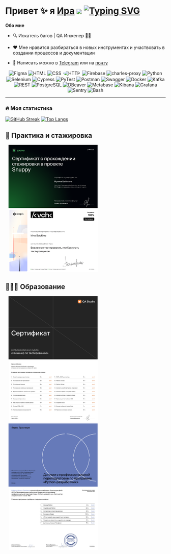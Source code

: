 Привет ✨ я [Ира](https://irreny.github.io) ![](https://irreny.github.io) [![Typing SVG](https://readme-typing-svg.herokuapp.com?color=%2336BCF7&lines=QA+Engineer+|+Python)](https://git.io/typing-svg)
======================



**Обо мне**

- 🔍 Искатель багов | QA Инженер 👨‍💻

- ❤️ Мне нравится разбираться в новых инструментах и участвовать в создании процессов и документации

- 💬 Написать можно в [Telegram](https://t.me/birreny) или на [почту](mailto:birreny@yandex.ru)


<div align="center">
  <img src="https://cdn.jsdelivr.net/gh/devicons/devicon/icons/figma/figma-original.svg" alt="Figma" title="Figma" width="40"/>
  <img src="https://cdn.jsdelivr.net/gh/devicons/devicon/icons/html5/html5-original.svg" alt="HTML" title="HTML" width="40"/>
  <img src="https://cdn.jsdelivr.net/gh/devicons/devicon/icons/css3/css3-original.svg" alt="CSS" title="CSS" width="40"/>
  <img src="https://user-images.githubusercontent.com/25181517/192107854-765620d7-f909-4953-a6da-36e1ef69eea6.png" title="HTTP" alt="HTTP" width="40" height="40" style="background:white;border-radius:50%;padding:2px;"/>
  <img src="https://cdn.jsdelivr.net/gh/devicons/devicon/icons/firebase/firebase-plain.svg" alt="Firebase" title="Firebase" width="40"/>
  <img src="https://cdn.icon-icons.com/icons2/3053/PNG/512/charles_proxy_macos_bigsur_icon_190302.png" title="charles-proxy" alt="charles-proxy" width="40" height="40"/>
  <img src="https://cdn.jsdelivr.net/gh/devicons/devicon/icons/python/python-original.svg" alt="Python" title="Python" width="40"/>
  <img src="https://cdn.jsdelivr.net/gh/devicons/devicon/icons/selenium/selenium-original.svg" alt="Selenium" title="Selenium" width="40"/>
  <img src="https://cdn.jsdelivr.net/gh/devicons/devicon/icons/cypressio/cypressio-original.svg" alt="Cypress" title="Cypress" width="40"/>
  <img src="https://cdn.jsdelivr.net/gh/devicons/devicon/icons/pytest/pytest-original.svg" alt="PyTest" title="PyTest" width="40"/>
  <img src="https://cdn.jsdelivr.net/gh/devicons/devicon/icons/postman/postman-original.svg" alt="Postman" title="Postman" width="40"/>
  <img src="https://cdn.jsdelivr.net/gh/devicons/devicon/icons/swagger/swagger-original.svg" alt="Swagger" title="Swagger" width="40"/>
  <img src="https://cdn.jsdelivr.net/gh/devicons/devicon/icons/docker/docker-original.svg" alt="Docker" title="Docker" width="40"/>
  <img src="https://cdn.jsdelivr.net/gh/devicons/devicon/icons/apachekafka/apachekafka-original.svg" alt="Kafka" title="Kafka" width="40"/>
  <img src="https://user-images.githubusercontent.com/25181517/192107858-fe19f043-c502-4009-8c47-476fc89718ad.png" title="REST" alt="REST" width="40" height="40"/>
  <img src="https://cdn.jsdelivr.net/gh/devicons/devicon/icons/postgresql/postgresql-original.svg" alt="PostgreSQL" title="PostgreSQL" width="40"/>
  <img src="https://cdn.jsdelivr.net/gh/devicons/devicon/icons/dbeaver/dbeaver-original.svg" alt="DBeaver" title="DBeaver" width="40"/>
  <img src="https://cdn.worldvectorlogo.com/logos/metabase.svg" title="Metabase" alt="Metabase" width="40" height="40"/>
  <img src="https://cdn.jsdelivr.net/gh/devicons/devicon/icons/kibana/kibana-original.svg" alt="Kibana" title="Kibana" width="40"/>
  <img src="https://cdn.jsdelivr.net/gh/devicons/devicon/icons/grafana/grafana-original.svg" alt="Grafana" title="Grafana" width="40"/>
  <img src="https://cdn.jsdelivr.net/gh/devicons/devicon/icons/sentry/sentry-original.svg" alt="Sentry" title="Sentry" width="40"/>
  <img src="https://cdn.jsdelivr.net/gh/devicons/devicon/icons/bash/bash-original.svg" alt="Bash" title="Bash" width="40"/>
</div>

---
### :fire: Моя статистика
[![GitHub Streak](https://streak-stats.demolab.com?user=irreny&theme=buefy&hide_border=true&border_radius=3&hide_current_streak=true)](https://git.io/streak-stats)
[![Top Langs](https://github-readme-stats.vercel.app/api/top-langs/?username=irreny&layout=compact&theme=buefy&hide_border=true)](https://github.com/anuraghazra/github-readme-stats)

## 🌱 Практика и стажировка
[<img src="/irina_babkina-snuppy_veb.png" width="280px" hspace="10px" alt="Практика">](https://raw.githubusercontent.com/irreny/irreny/main/irina_babkina-snuppy_veb.png)
[<img src="/stepik.png" width="280px" hspace="10px" alt="Stepik">](https://raw.githubusercontent.com/irreny/irreny/main/stepik.png)

## 🧙🏻‍♂️ Образование
[<img src="/qa_engineer_ru.png" width="280px" hspace="10px" alt="QAStudio">](https://raw.githubusercontent.com/irreny/irreny/main/qa_engineer_ru.png)
[<img src="/pythonRU.png" width="280px" hspace="10px" alt="Диплом»">](https://raw.githubusercontent.com/irreny/irreny/main/pythonRU.png)

